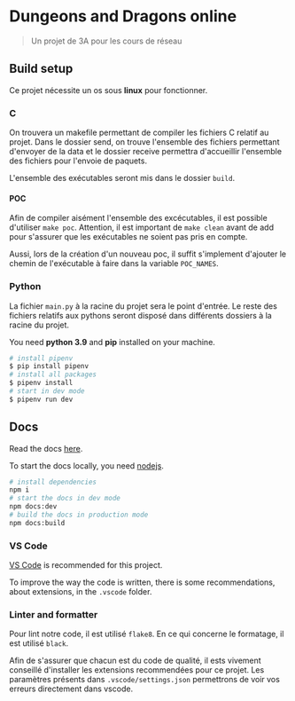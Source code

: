# Dungeons and Dragons online

> Un projet de 3A pour les cours de réseau

## Build setup

Ce projet nécessite un os sous **linux** pour fonctionner.

### C

On trouvera un makefile permettant de compiler les fichiers C relatif au projet. Dans le dossier send, on trouve l'ensemble des fichiers permettant d'envoyer de la data et le dossier receive permettra d'accueillir l'ensemble des fichiers pour l'envoie de paquets.

L'ensemble des exécutables seront mis dans le dossier `build`.

#### POC

Afin de compiler aisément l'ensemble des excécutables, il est possible d'utiliser `make poc`. Attention, il est important de `make clean` avant de add pour s'assurer que les exécutables ne soient pas pris en compte.

Aussi, lors de la création d'un nouveau poc, il suffit s'implement d'ajouter le chemin de l'exécutable à faire dans la variable `POC_NAMES`.

### Python

La fichier `main.py` à la racine du projet sera le point d'entrée. Le reste des fichiers relatifs aux pythons seront disposé dans différents dossiers à la racine du projet.

You need **python 3.9** and **pip** installed on your machine.

```sh
# install pipenv
$ pip install pipenv
# install all packages
$ pipenv install
# start in dev mode
$ pipenv run dev
```

## Docs

Read the docs [here](https://barbapapazes.github.io/dungeons-dragons-online/).

To start the docs locally, you need [nodejs](https://nodejs.org).

```sh
# install dependencies
npm i
# start the docs in dev mode
npm docs:dev
# build the docs in production mode
npm docs:build
```

### VS Code

[VS Code](https://code.visualstudio.com/) is recommended for this project.

To improve the way the code is written, there is some recommendations, about extensions, in the `.vscode` folder.

### Linter and formatter

Pour lint notre code, il est utilisé `flake8`. En ce qui concerne le formatage, il est utilisé `black`.

Afin de s'assurer que chacun est du code de qualité, il ests vivement conseillé d'installer les extensions recommendées pour ce projet. Les paramètres présents dans `.vscode/settings.json` permettrons de voir vos erreurs directement dans vscode.
